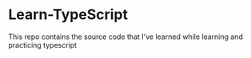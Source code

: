 # Learn-TypeScript
This repo contains the source code that I've learned while learning and practicing typescript
